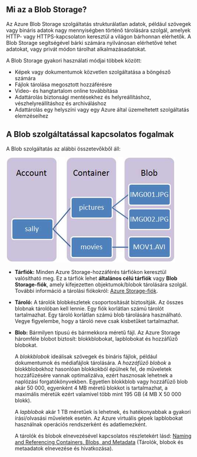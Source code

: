 ## Mi az a Blob Storage?

Az Azure Blob Storage szolgáltatás strukturálatlan adatok, például szövegek vagy bináris adatok nagy mennyiségben történő tárolására szolgál, amelyek HTTP- vagy HTTPS-kapcsolaton keresztül a világon bárhonnan elérhetők. A Blob Storage segítségével bárki számára nyilvánosan elérhetővé tehet adatokat, vagy privát módon tárolhat alkalmazásadatokat.

A Blob Storage gyakori használati módjai többek között:

- Képek vagy dokumentumok közvetlen szolgáltatása a böngésző számára
- Fájlok tárolása megosztott hozzáférésre
- Video- és hangtartalom online továbbítása
- Adattárolás biztonsági mentésekhez és helyreállításhoz, vészhelyreállításhoz és archiváláshoz
- Adattárolás egy helyszíni vagy egy Azure által üzemeltetett szolgáltatás elemzéseihez

## A Blob szolgáltatással kapcsolatos fogalmak

A Blob szolgáltatás az alábbi összetevőkből áll:

![Blob1][Blob1]

- **Tárfiók:** Minden Azure Storage-hozzáférés tárfiókon keresztül valósítható meg. Ez a tárfiók lehet **általános célú tárfiók** vagy **Blob Storage-fiók**, amely kifejezetten objektumok/blobok tárolására szolgál. További információ a tárolási fiókokról: [Azure Storage-fiók](../articles/storage/storage-create-storage-account.md).

- **Tároló:** A tárolók blobkészletek csoportosítását biztosítják. Az összes blobnak tárolóban kell lennie. Egy fiók korlátlan számú tárolót tartalmazhat. Egy tároló korlátlan számú blob tárolására használható. Vegye figyelembe, hogy a tároló neve csak kisbetűket tartalmazhat.

- **Blob:** Bármilyen típusú és bármekkora méretű fájl. Az Azure Storage háromféle blobot biztosít: blokkblobokat, lapblobokat és hozzáfűző blobokat.

    A *blokkblobok* ideálisak szövegek és bináris fájlok, például dokumentumok és médiafájlok tárolására. A *hozzáfűző blobok* a blokkblobokhoz hasonlóan blokkokból épülnek fel, de műveletek hozzáfűzésére vannak optimalizálva, ezért hasznosak lehetnek a naplózási forgatókönyvekben. Egyetlen blokkblob vagy hozzáfűző blob akár 50 000, egyenként 4 MB méretű blokkot is tartalmazhat, a maximális méretük ezért valamivel több mint 195 GB (4 MB X 50 000 blokk).

    A *lapblobok* akár 1 TB méretűek is lehetnek, és hatékonyabbak a gyakori írási/olvasási műveletek esetén. Az Azure virtuális gépek lapblobokat használnak operációs rendszerként és adatlemezként.

    A tárolók és blobok elnevezésével kapcsolatos részletekért lásd: [Naming and Referencing Containers, Blobs, and Metadata](https://msdn.microsoft.com/library/azure/dd135715.aspx) (Tárolók, blobok és metaadatok elnevezése és hivatkozása).


[Blob1]: ./media/storage-blob-concepts-include/blob1.jpg



<!--HONumber=Jun16_HO2-->


